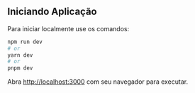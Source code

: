 ## Iniciando Aplicação

Para iniciar localmente use os comandos:

```bash
npm run dev
# or
yarn dev
# or
pnpm dev
```

Abra [http://localhost:3000](http://localhost:3000) com seu navegador para executar.
